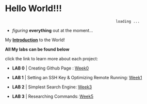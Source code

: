 # **Hello World!!!**

                                                       loading ...


* *figuring* **everything** out at the moment...


My **[Introduction](https://ryanmartinez1.github.io/cse15l-lab-reports/intro.html)** 
to the World!
  
**All My labs can be found below**

click the link to learn more about each project:

* **LAB 0** | Creating Github Page : [Week0](https://ryanmartinez1.github.io/cse15l-lab-reports/lab-report-0-week-0.html)

* **LAB 1** | Setting an SSH Key & 
Optimizing Remote Running: [Week1](https://ryanmartinez1.github.io/cse15l-lab-reports/lab-report-1-week-1.html)
* **LAB 2** | Simplest Search Engine: [Week3](https://ryanmartinez1.github.io/cse15l-lab-reports/lab-report-2-week-3.html)
* **LAB 3** | Researching Commands: [Week5](http://ryanmartinez1.github.io/cse15l-lab-reports/lab-reports-3-week-5.html)